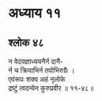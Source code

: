 # अध्याय ११

## श्लोक ४८

न वेदयज्ञाध्ययनैर्न दानै-<br>र्न च क्रियाभिर्न तपोभिरुग्रैः ।<br>एवंरूपः शक्य अहं नृलोके<br>द्रष्टुं त्वदन्येन कुरुप्रवीर ॥ ११-४८॥<br><br>

